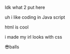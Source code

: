 Idk what 2 put here 

uh i like coding in Java script 

html is cool

i made my irl looks with css

😎balls
